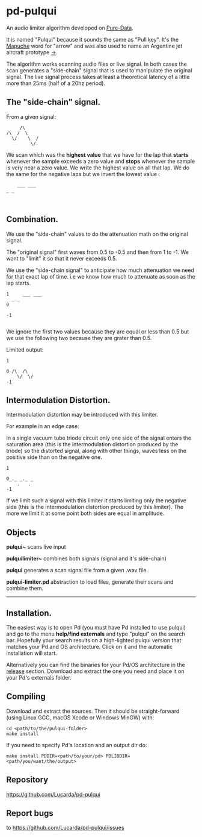 # pd-pulqui #

An audio limiter algorithm developed on [Pure-Data](https://github.com/pure-data/pure-data).

It is named "Pulqui" because it sounds the same as "Pull key". It's the [Mapuche](https://en.wikipedia.org/wiki/Mapuche) word for "arrow" and was also used to name an Argentine jet aircraft prototype [->](https://en.wikipedia.org/wiki/FMA_I.Ae._27_Pulqui_I).


The algorithm works scanning audio files or live signal. In both cases the scan generates a "side-chain" signal that is used to manipulate the original signal. The live signal process takes at least a theoretical latency of a little more than 25ms (half of a 20hz period).



## The "side-chain" signal. ##

From a given signal:

```
     /\
/\  /  \    
  \/    \  /
         \/
```

We scan which was the **highest value** that we have for the lap that **starts** whenever the sample exceeds a zero value and **stops** whenever the sample is very near a zero value. We write the highest value on all that lap. We do the same for the negative laps but we invert the lowest value :

```
    ___ ___
_ _      

               
```

## Combination. ##

We use the "side-chain" values to do the attenuation math on the original signal.

The "original signal" first waves from 0.5 to -0.5 and then from 1 to -1. We want to "limit" it so that it never exceeds 0.5. 

We use the "side-chain signal" to anticipate how much attenuation we need for that exact lap of time. i.e we know how much to attenuate as soon as the lap starts.

```
1     ___ ___
  _ _
0

-1
               
```
We ignore the first two values because they are equal or less than 0.5 but we use the following two because they are grater than 0.5.

Limited output:

```
1
     
0 /\  /\      
    \/  \/    
-1         

```

## Intermodulation Distortion. ##

Intermodulation distortion may be introduced with this limiter.

For example in an edge case:

In a single vacuum tube triode circuit only one side of the signal enters the saturation area (this is the intermodulation distortion produced by the triode) so the distorted signal, along with other things, waves less on the positive side than on the negative one. 
 
```
1
       
0_._ _._ _  
    .   .
-1  

```
If we limit such a signal with this limiter it starts limiting only the negative side (this is the intermodulation distortion produced by this limiter). The more we limit it at some point both sides are equal in amplitude.

## Objects ##

**pulqui~** scans live input

**pulquilimiter~** combines both signals (signal and it's side-chain)

**pulqui** generates a scan signal file from a given .wav file.

**pulqui-limiter.pd** abstraction to load files, generate their scans and combine them.


----------------------------------

## Installation. ##



The easiest way is to open Pd (you must have Pd installed to use pulqui) and go to the menu **help/find externals** and type "pulqui" on the search bar. Hopefully your search results on a high-lighted pulqui version that matches your Pd and OS architecture. Click on it and the automatic installation will start.

Alternatively you can find the binaries for your Pd/OS architecture in the [release](https://github.com/Lucarda/pd-pulqui/releases) section. Download and extract the one you need and place it on your Pd's externals folder.


## Compiling ##

Download and extract the sources. Then it should be straight-forward (using Linux GCC, macOS Xcode or Windows MinGW) with:

```
cd <path/to/the/pulqui-folder>
make install
```

If you need to specify Pd's location and an output dir do:

```
make install PDDIR=<path/to/your/pd> PDLIBDIR=<path/you/want/the/output>
```

## Repository ##

https://github.com/Lucarda/pd-pulqui

## Report bugs ##

to https://github.com/Lucarda/pd-pulqui/issues
